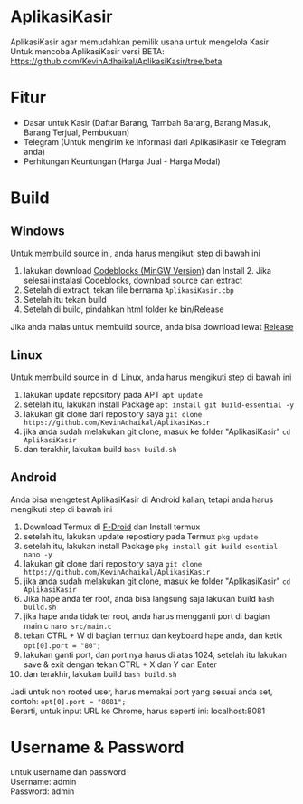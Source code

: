 # AplikasiKasir
AplikasiKasir agar memudahkan pemilik usaha untuk mengelola Kasir<br>
Untuk mencoba AplikasiKasir versi BETA: https://github.com/KevinAdhaikal/AplikasiKasir/tree/beta
# Fitur
- Dasar untuk Kasir (Daftar Barang, Tambah Barang, Barang Masuk, Barang Terjual, Pembukuan)
- Telegram (Untuk mengirim ke Informasi dari AplikasiKasir ke Telegram anda)
- Perhitungan Keuntungan (Harga Jual - Harga Modal)
# Build
## Windows

Untuk membuild source ini, anda harus mengikuti step di bawah ini
1. lakukan download <a href="https://sourceforge.net/projects/codeblocks/files/Binaries/20.03/Windows/codeblocks-20.03mingw-setup.exe">Codeblocks (MinGW Version)</a> dan Install 2. Jika selesai instalasi Codeblocks, download source dan extract
3. Setelah di extract, tekan file bernama `AplikasiKasir.cbp`
4. Setelah itu tekan build
5. Setelah di build, pindahkan html folder ke bin/Release

Jika anda malas untuk membuild source, anda bisa download lewat <a href="https://github.com/KevinAdhaikal/AplikasiKasir/releases">Release</a>
## Linux
Untuk membuild source ini di Linux, anda harus mengikuti step di bawah ini
1. lakukan update repository pada APT `apt update`
2. setelah itu, lakukan install Package `apt install git build-essential -y`
3. lakukan git clone dari repository saya `git clone https://github.com/KevinAdhaikal/AplikasiKasir`
4. jika anda sudah melakukan git clone, masuk ke folder "AplikasiKasir" `cd AplikasiKasir`
5. dan terakhir, lakukan build `bash build.sh`
## Android
Anda bisa mengetest AplikasiKasir di Android kalian, tetapi anda harus mengikuti step di bawah ini
1. Download Termux di <a href="https://f-droid.org/id/packages/com.termux/">F-Droid</a> dan Install termux 
2. setelah itu, lakukan update repostiory pada Termux `pkg update`
3. setelah itu, lakukan install Package `pkg install git build-esential nano -y`
4. lakukan git clone dari repository saya `git clone https://github.com/KevinAdhaikal/AplikasiKasir`
5. jika anda sudah melakukan git clone, masuk ke folder "AplikasiKasir" `cd AplikasiKasir`
6. Jika hape anda ter root, anda bisa langsung saja lakukan build `bash build.sh`
7. jika hape anda tidak ter root, anda harus mengganti port di bagian main.c `nano src/main.c`
8. tekan CTRL + W di bagian termux dan keyboard hape anda, dan ketik `opt[0].port = "80";`
9. lakukan ganti port, dan port nya harus di atas 1024, setelah itu lakukan save & exit dengan tekan CTRL + X dan Y dan Enter
10. dan terakhir, lakukan build `bash build.sh`

Jadi untuk non rooted user, harus memakai port yang sesuai anda set, contoh: `opt[0].port = "8081";`<br>
Berarti, untuk input URL ke Chrome, harus seperti ini: localhost:8081

# Username & Password
untuk username dan password<br>
Username: admin<br>
Password: admin
